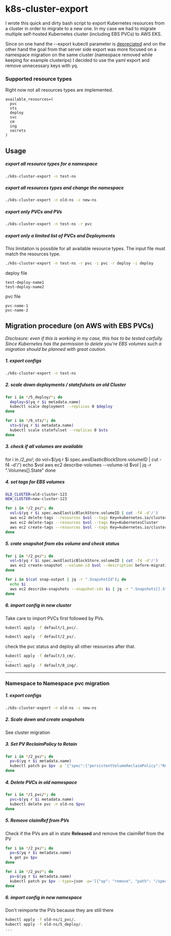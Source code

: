 # k8s-cluster-export

I wrote this quick and dirty bash script to export Kubernetes resources from a cluster in order to migrate to a new one. In my case we had to migrate multiple self-hosted Kubernetes cluster (including EBS PVCs) to AWS EKS.

Since on one hand the --export kubectl parameter is [depreciated](https://github.com/kubernetes/kubernetes/pull/73787) and on the other hand the goal from that server side export was more focused on a namespace migration on the same cluster (namespace removed while keeping for example clusterips) I decided to use the yaml export and remove unnecessary keys with yq.

### Supported resource types

Right now not all resources types are implemented.

```
available_resources=(
  pvc
  sts
  deploy
  svc
  cm
  ing
  secrets
)
```

## Usage

##### export all resource types for a namespace
```bash
./k8s-cluster-export -n test-ns
```

##### export all resources types and change the namespace
```bash
./k8s-cluster-export -n old-ns -c new-ns
```

##### export only PVCs and PVs
```bash
./k8s-cluster-export -n test-ns -r pvc
```

##### export only a limited list of PVCs and Deployments

This limitation is possible for all available resource types. The input file must match the resources type.

```bash
./k8s-cluster-export -n test-ns -r pvc -i pvc -r deploy -i deploy
```

deploy file
```
test-deploy-name1
test-deploy-name2
```

pvc file
```
pvc-name-1
pvc-name-2
```

## Migration procedure (on AWS with EBS PVCs)

*Disclosure: even if this is working in my  case, this has to be tested carfully. Since Kubernetes has the permission to delete you're EBS volumes such a migration should be planned with great caution.*

##### 1. export configs
```bash
./k8s-cluster-export -n test-ns
```
##### 2. scale down deployments / statefulsets on old Cluster
```bash
for i in */5_deploy/*; do
  deploy=$(yq r $i metadata.name)
  kubectl scale deployment --replicas 0 $deploy
done

for i in */6_sts/*; do
  sts=$(yq r $i metadata.name)
  kubectl scale statefulset --replicas 0 $sts
done
```
##### 3. check if all volumes are available
for i in */2_pv/*; do
  vol=$(yq r $i spec.awsElasticBlockStore.volumeID | cut -f4 -d'/')
  echo $vol
  aws ec2 describe-volumes --volume-id $vol | jq -r ".Volumes[].State"
done


##### 4. set tags for EBS volumes
```bash
OLD_CLUSTER=old-cluster-123
NEW_CLUSTER=new-cluster-123

for i in */2_pv/*; do
  vol=$(yq r $i spec.awsElasticBlockStore.volumeID | cut -f4 -d'/')
  aws ec2 delete-tags --resources $vol --tags Key=kubernetes.io/cluster/$OLD_CLUSTER
  aws ec2 delete-tags --resources $vol --tags Key=KubernetesCluster
  aws ec2 create-tags --resources $vol --tags Key=kubernetes.io/cluster/$NEW_CLUSTER,Value=owned
done
```

##### 5. crate snapshot from ebs volume and check status
```bash
for i in */2_pv/*; do
  vol=$(yq r $i spec.awsElasticBlockStore.volumeID | cut -f4 -d'/')
  aws ec2 create-snapshot --volume-id $vol --description before-migration >> snap-output
done

for i in $(cat snap-output | jq -r ".SnapshotId"); do
  echo $i
  aws ec2 describe-snapshots --snapshot-ids $i | jq -r ".Snapshots[].State"
done
```

##### 6. import config in new cluster
Take care to import PVCs first followed by PVs.
```bash
kubectl apply -f default/1_pvc/.
```

```bash
kubectl apply -f default/2_pv/.
```
check the pvc status and deploy all other resources after that.

```bash
kubectl apply -f default/3_cm/.
...
kubectl apply -f default/8_ing/.
```
---
### Namespace to Namespace pvc migration

##### 1. export configs
```bash
./k8s-cluster-export -n old-ns -c new-ns
```
##### 2. Scale down and create snapshots
See cluster migration

##### 3. Set PV ReclaimPolicy to Retain
```bash
for i in */2_pv/*; do
  pv=$(yq r $i metadata.name)
  kubectl patch pv $pv -p '{"spec":{"persistentVolumeReclaimPolicy":"Retain"}}'
done
```

##### 4. Delete PVCs in old namespace

```bash
for i in */1_pvc/*; do
  pvc=$(yq r $i metadata.name)
  kubectl delete pvc -n old-ns $pvc
done
```

##### 5. Remove claimRef from PVs

Check if the PVs are all in state **Released** and remove the claimRef from the PV

```bash
for i in */2_pv/*; do
  pv=$(yq r $i metadata.name)
  k get pv $pv
done

for i in */2_pv/*; do
  pv=$(yq r $i metadata.name)
  kubectl patch pv $pv --type=json -p='[{"op": "remove", "path": "/spec/claimRef"}]'
done
```

##### 6. import config in new namespace

Don't reimporte the PVs because they are still there

```bash
kubectl apply -f old-ns/1_pvc/.
kubectl apply -f old-ns/5_deploy/.
...
```